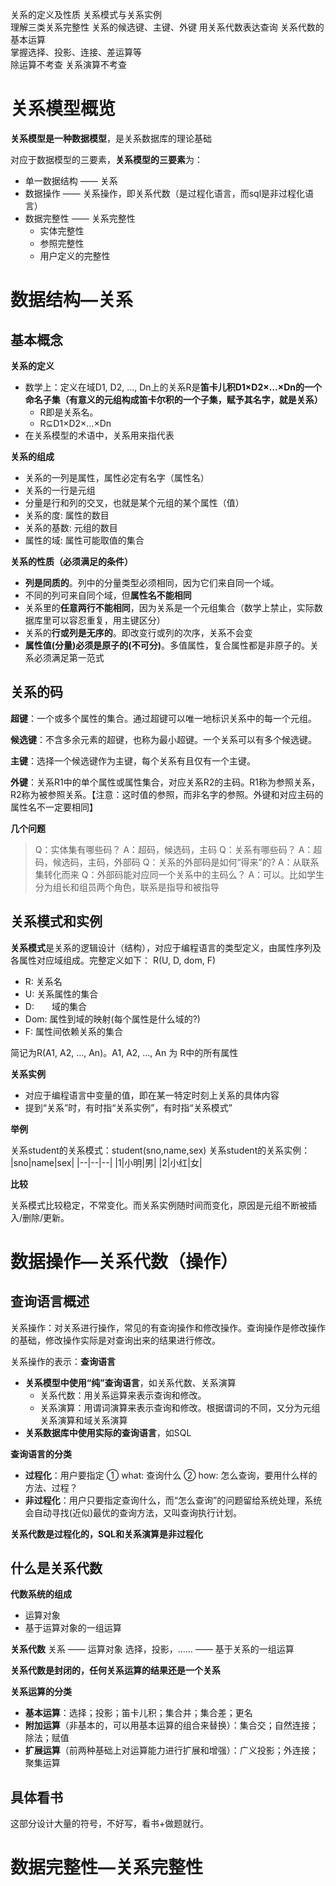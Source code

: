 关系的定义及性质
关系模式与关系实例  
理解三类关系完整性
关系的候选键、主键、外键
用关系代数表达查询
关系代数的基本运算   
掌握选择、投影、连接、差运算等  
除运算不考查
关系演算不考查

# 关系模型概览

**关系模型是一种数据模型**，是关系数据库的理论基础

对应于数据模型的三要素，**关系模型的三要素**为：
* 单一数据结构 —— 关系
* 数据操作 —— 关系操作，即关系代数（是过程化语言，而sql是非过程化语言）
* 数据完整性 —— 关系完整性
  * 实体完整性
  * 参照完整性
  * 用户定义的完整性

# 数据结构—关系

## 基本概念

**关系的定义**
* 数学上：定义在域D1, D2, …, Dn上的关系R是**笛卡儿积D1×D2×…×Dn的一个命名子集（有意义的元组构成笛卡尔积的一个子集，赋予其名字，就是关系）**
  * R即是关系名。
  * R⊆D1×D2×…×Dn
* 在关系模型的术语中，关系用来指代表

**关系的组成**
* 关系的一列是属性，属性必定有名字（属性名）
* 关系的一行是元组
* 分量是行和列的交叉，也就是某个元组的某个属性（值）
* 关系的度: 属性的数目
* 关系的基数: 元组的数目
* 属性的域: 属性可能取值的集合

**关系的性质（必须满足的条件）**
* **列是同质的**。列中的分量类型必须相同，因为它们来自同一个域。
* 不同的列可来自同个域，但**属性名不能相同**
* 关系里的**任意两行不能相同**，因为关系是一个元组集合（数学上禁止，实际数据库里可以容忍重复，用主键区分）
* 关系的**行或列是无序的**。即改变行或列的次序，关系不会变
* **属性值(分量)必须是原子的(不可分)**。多值属性，复合属性都是非原子的。关系必须满足第一范式

## 关系的码

**超键**：一个或多个属性的集合。通过超键可以唯一地标识关系中的每一个元组。

**候选键**：不含多余元素的超键，也称为最小超键。一个关系可以有多个候选键。

**主键**：选择一个候选键作为主键，每个关系有且仅有一个主键。

**外键**：关系R1中的单个属性或属性集合，对应关系R2的主码。R1称为参照关系，R2称为被参照关系。【注意：这时值的参照，而非名字的参照。外键和对应主码的属性名不一定要相同】

**几个问题**
>Q：实体集有哪些码？
A：超码，候选码，主码
Q：关系有哪些码？
A：超码，候选码，主码，外部码
Q：关系的外部码是如何“得来”的?
A：从联系集转化而来
Q：外部码能对应同一个关系中的主码么？
A：可以。比如学生分为组长和组员两个角色，联系是指导和被指导

## 关系模式和实例

**关系模式**是关系的逻辑设计（结构），对应于编程语言的类型定义，由属性序列及各属性对应域组成。完整定义如下：
R(U, D, dom, F)
* R: 关系名
* U: 关系属性的集合
* D:　　域的集合　
* Dom: 属性到域的映射(每个属性是什么域的?)
* F: 属性间依赖关系的集合

简记为R(A1, A2, …, An)。A1, A2, …, An 为 R中的所有属性

**关系实例**
* 对应于编程语言中变量的值，即在某一特定时刻上关系的具体内容
* 提到“关系”时，有时指“关系实例”，有时指“关系模式”

**举例**

关系student的关系模式：student(sno,name,sex)
关系student的关系实例：
|sno|name|sex|
|--|--|--|
|1|小明|男|
|2|小红|女|

**比较**

关系模式比较稳定，不常变化。而关系实例随时间而变化，原因是元组不断被插入/删除/更新。

# 数据操作—关系代数（操作）

## 查询语言概述

关系操作：对关系进行操作，常见的有查询操作和修改操作。查询操作是修改操作的基础，修改操作实际是对查询出来的结果进行修改。

关系操作的表示：**查询语言**
* **关系模型中使用“纯”查询语言**，如关系代数、关系演算
  * 关系代数：用关系运算来表示查询和修改。
  * 关系演算：用谓词演算来表示查询和修改。根据谓词的不同，又分为元组关系演算和域关系演算
* **关系数据库中使用实际的查询语言**，如SQL

**查询语言的分类**
* **过程化**：用户要指定 ① what: 查询什么 ② how: 怎么查询，要用什么样的方法、过程？
* **非过程化**：用户只要指定查询什么，而“怎么查询”的问题留给系统处理，系统会自动寻找(近似)最优的查询方法，又叫查询执行计划。

**关系代数是过程化的，SQL和关系演算是非过程化**

## 什么是关系代数

**代数系统的组成**
* 运算对象
* 基于运算对象的一组运算

**关系代数**
关系 —— 运算对象
选择，投影，…… —— 基于关系的一组运算

**关系代数是封闭的，任何关系运算的结果还是一个关系**

**关系运算的分类**
* **基本运算**：选择；投影；笛卡儿积；集合并；集合差；更名
* **附加运算**（非基本的，可以用基本运算的组合来替换）：集合交；自然连接；除法；赋值
* **扩展运算**（前两种基础上对运算能力进行扩展和增强）：广义投影；外连接；聚集运算

## 具体看书

这部分设计大量的符号，不好写，看书+做题就行。

# 数据完整性—关系完整性

  